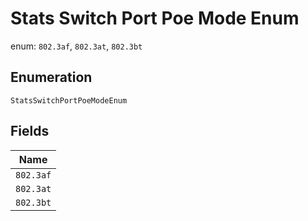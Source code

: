 
# Stats Switch Port Poe Mode Enum

enum: `802.3af`, `802.3at`, `802.3bt`

## Enumeration

`StatsSwitchPortPoeModeEnum`

## Fields

| Name |
|  --- |
| `802.3af` |
| `802.3at` |
| `802.3bt` |

